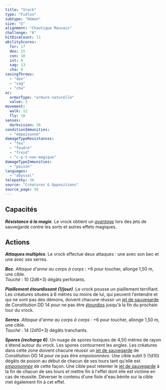 ```yaml
---
title: "Vrock"
type: "Fiélon"
subtype: "Démon"
size: "G"
alignment: "Chaotique Mauvais"
challenge: "6"
hitDiceCount: 11
abilityScores:
  for: 17
  dex: 15
  con: 18
  int: 8
  sag: 13
  cha: 8
savingThrows:
  - "dex"
  - "sag"
  - "cha"
ac:
  armorType: "armure naturelle"
  value: 3
movement:
  walk: 12
  fly: 18
senses:
  darkvision: 36
conditionImmunities:
  - "empoisonne"
damageTypeResistances:
  - "feu"
  - "foudre"
  - "froid"
  - "c-p-t-non-magique"
damageTypeImmunities:
  - "poison"
languages:
  - "abyssal"
telepathy: 36
source: "Créatures & Oppositions"
source_page: 56
---
```

## Capacités
_**Résistance à la magie**_. Le vrock obtient un [_avantage_](/utiliser-les-caracteristiques/#avantage-et-desavantage) lors des jets de sauvegarde contre les sorts et autres effets magiques.

## Actions
_**Attaques multiples**_. Le vrock effectue deux attaques : une avec son bec et une avec ses serres.

_**Bec**_. _Attaque d'arme au corps à corps_ : +6 pour toucher, allonge 1,50 m, une cible.  
_Touché_ : 10 (2d6+3) dégâts perforants.

_**Piaillement étourdissant (1/jour)**_. Le vrock pousse un piaillement terrifiant. Les créatures situées à 6 mètres ou moins de lui, qui peuvent l'entendre et qui ne sont pas des démons, doivent chacune réussir un [jet de sauvegarde](/utiliser-les-caracteristiques/#jets-de-sauvegarde) de Constitution DD 14 pour ne pas être [_étourdies_](/gerer-la-sante-du-personnage/#etourdi) jusqu'à la fin du prochain tour du vrock.

_**Serres**_. _Attaque d'arme au corps à corps_ : +6 pour toucher, allonge 1,50 m, une cible.  
_Touché_ : 14 (2d10+3) dégâts tranchants.

_**Spores (recharge 6)**_. Un nuage de spores toxiques de 4,50 mètres de rayon s'étend autour du vrock. Les spores contournent les angles. Les créatures dans cette zone doivent chacune réussir un [jet de sauvegarde](/utiliser-les-caracteristiques/#jets-de-sauvegarde) de Constitution DD 14 pour ne pas être _empoisonnées_. Une cible subit 5 (1d10) dégâts de poison au début de chacun de ses tours tant qu'elle est [_empoisonnée_](/gerer-la-sante-du-personnage/#empoisonne) de cette façon. Une cible peut retenter le [jet de sauvegarde](/utiliser-les-caracteristiques/#jets-de-sauvegarde) à la fin de chacun de ses tours et mettre fin à l'effet dont elle est victime en cas de réussite. Déverser le contenu d'une fiole d'eau bénite sur la cible met également fin à cet effet.
